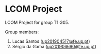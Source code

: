 # LCOM Project

LCOM Project for group T1 G05.

Group members:

1. Lucas Santos (up201904517@fe.up.pt)
2. Sérgio da Gama (up201906690@fe.up.pt)
